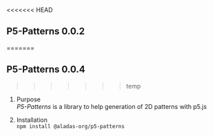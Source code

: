 <<<<<<< HEAD
## P5-Patterns 0.0.2
=======
## P5-Patterns 0.0.4
>>>>>>> temp
1. Purpose\
   _P5-Patterns_ is a library to help generation of 2D patterns with p5.js
      
	
3. Installation  
   `npm install @aladas-org/p5-patterns`    